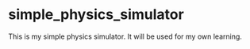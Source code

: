 # simple_physics_simulator
This is my simple physics simulator. It will be used for my own learning. 
